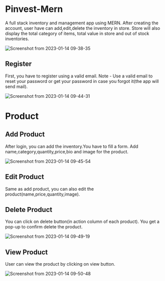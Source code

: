 # Pinvest-Mern
A full stack inventory and management app using MERN. After creating the account, user have can add,edit,delete the inventory in store. Store will also display the total category of items, total value in store and out of stock inventories.

![Screenshot from 2023-01-14 09-38-35](https://user-images.githubusercontent.com/63155782/212449995-2466cea2-dc49-472d-a7be-2683b78922b2.png)

## Register
First, you have to register using a valid email. 
Note - Use a valid email to reset your password or get your password in case you forgot it(the app will send mail).

![Screenshot from 2023-01-14 09-44-31](https://user-images.githubusercontent.com/63155782/212450168-ac6e3095-f7ad-4ff6-82dc-d607b7aec03a.png)

# Product

## Add Product
After login, you can add the inventory.You have to fill a form. Add name,category,quantity,price,bio and image for the product.

![Screenshot from 2023-01-14 09-45-54](https://user-images.githubusercontent.com/63155782/212450252-33ceb0b8-49ec-4b7a-8b08-a17d4d82c09f.png)

## Edit Product
Same as add product, you can also edit the product(name,price,quantity,image).

## Delete Product
You can click on delete button(in action column of each product). You get a pop-up to confirm delete the product.

![Screenshot from 2023-01-14 09-49-19](https://user-images.githubusercontent.com/63155782/212450346-02ff9010-fac7-4d80-9195-a75f9d2348c0.png)

## View Product
User can view the product by clicking on view button.

![Screenshot from 2023-01-14 09-50-48](https://user-images.githubusercontent.com/63155782/212450411-d9bae43c-1c50-43ec-99d7-a508de428c00.png)




